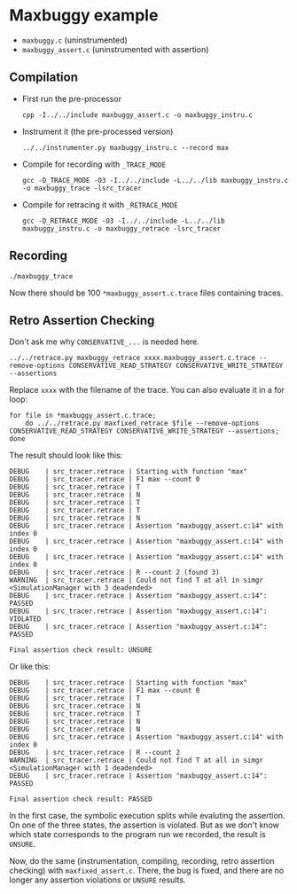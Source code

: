 # Maxbuggy example

* `maxbuggy.c` (uninstrumented)
* `maxbuggy_assert.c` (uninstrumented with assertion)

## Compilation

* First run the pre-processor
  ```
  cpp -I../../include maxbuggy_assert.c -o maxbuggy_instru.c
  ```
* Instrument it (the pre-processed version)
  ```
  ../../instrumenter.py maxbuggy_instru.c --record max
  ```
* Compile for recording with `_TRACE_MODE`
  ```
  gcc -D_TRACE_MODE -O3 -I../../include -L../../lib maxbuggy_instru.c -o maxbuggy_trace -lsrc_tracer
  ```
* Compile for retracing it with `_RETRACE_MODE`
  ```
  gcc -D_RETRACE_MODE -O3 -I../../include -L../../lib maxbuggy_instru.c -o maxbuggy_retrace -lsrc_tracer
  ```
## Recording
  ```
  ./maxbuggy_trace
  ```
  Now there should be 100 `*maxbuggy_assert.c.trace` files containing traces.
## Retro Assertion Checking
  Don't ask me why `CONSERVATIVE_...` is needed here.
  ```
  ../../retrace.py maxbuggy_retrace xxxx.maxbuggy_assert.c.trace --remove-options CONSERVATIVE_READ_STRATEGY CONSERVATIVE_WRITE_STRATEGY --assertions
  ```
  Replace `xxxx` with the filename of the trace. You can also evaluate it in a for loop:
  ```
  for file in *maxbuggy_assert.c.trace;
      do ../../retrace.py maxfixed_retrace $file --remove-options CONSERVATIVE_READ_STRATEGY CONSERVATIVE_WRITE_STRATEGY --assertions;
  done
  ```
  The result should look like this:
```
DEBUG    | src_tracer.retrace | Starting with function "max"
DEBUG    | src_tracer.retrace | F1 max --count 0
DEBUG    | src_tracer.retrace | T
DEBUG    | src_tracer.retrace | N
DEBUG    | src_tracer.retrace | T
DEBUG    | src_tracer.retrace | T
DEBUG    | src_tracer.retrace | N
DEBUG    | src_tracer.retrace | Assertion "maxbuggy_assert.c:14" with index 0
DEBUG    | src_tracer.retrace | Assertion "maxbuggy_assert.c:14" with index 0
DEBUG    | src_tracer.retrace | Assertion "maxbuggy_assert.c:14" with index 0
DEBUG    | src_tracer.retrace | R --count 2 (found 3)
WARNING  | src_tracer.retrace | Could not find T at all in simgr <SimulationManager with 3 deadended>
DEBUG    | src_tracer.retrace | Assertion "maxbuggy_assert.c:14": PASSED
DEBUG    | src_tracer.retrace | Assertion "maxbuggy_assert.c:14": VIOLATED
DEBUG    | src_tracer.retrace | Assertion "maxbuggy_assert.c:14": PASSED

Final assertion check result: UNSURE
```

  Or like this:
```
DEBUG    | src_tracer.retrace | Starting with function "max"
DEBUG    | src_tracer.retrace | F1 max --count 0
DEBUG    | src_tracer.retrace | T
DEBUG    | src_tracer.retrace | N
DEBUG    | src_tracer.retrace | T
DEBUG    | src_tracer.retrace | N
DEBUG    | src_tracer.retrace | N
DEBUG    | src_tracer.retrace | Assertion "maxbuggy_assert.c:14" with index 0
DEBUG    | src_tracer.retrace | R --count 2
WARNING  | src_tracer.retrace | Could not find T at all in simgr <SimulationManager with 1 deadended>
DEBUG    | src_tracer.retrace | Assertion "maxbuggy_assert.c:14": PASSED

Final assertion check result: PASSED
```

In the first case, the symbolic execution splits while evaluting the assertion.
On one of the three states, the assertion is violated. But as we don't know which
state corresponds to the program run we recorded, the result is `UNSURE`.

Now, do the same (instrumentation, compiling, recording, retro assertion checking)
with `maxfixed_assert.c`. There, the bug is fixed, and there are no longer any assertion
violations or `UNSURE` results.
